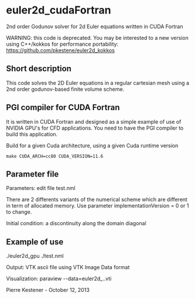# euler2d_cudaFortran
2nd order Godunov solver for 2d Euler equations written in CUDA Fortran

WARNING: this code is deprecated. You may be interested to a new version using C++/kokkos for performance portability:
https://github.com/pkestene/euler2d_kokkos

## Short description

This code solves the 2D Euler equations in a regular cartesian mesh
using a 2nd order godunov-based finite volume scheme.

## PGI compiler for CUDA Fortran
It is written in CUDA Fortran and designed as a simple example of use of NVIDIA GPU's for CFD applications. You need to have the PGI compiler to build this application.

Build for a given Cuda architecture, using a given Cuda runtime version
```shell
make CUDA_ARCH=cc80 CUDA_VERSION=11.6
```

## Parameter file
Parameters:
	edit file test.nml

There are 2 differents variants of the numerical scheme which are different in term of allocated memory. Use parameter implementationVersion = 0 or 1 to change.

Initial condition: a discontinuity along the domain diagonal


## Example of use

./euler2d_gpu ./test.nml

Output:
	VTK ascii file using VTK Image Data format

Visualization:
	paraview --data=euler2d_..vti


Pierre Kestener - October 12, 2013
